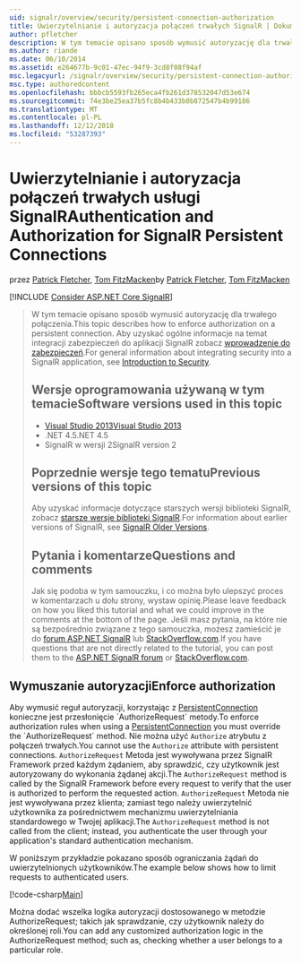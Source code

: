 ```yaml
---
uid: signalr/overview/security/persistent-connection-authorization
title: Uwierzytelnianie i autoryzacja połączeń trwałych SignalR | Dokumentacja firmy Microsoft
author: pfletcher
description: W tym temacie opisano sposób wymusić autoryzację dla trwałego połączenia. Aby uzyskać ogólne informacje na temat integracji zabezpieczeń do aplikacji SignalR...
ms.author: riande
ms.date: 06/10/2014
ms.assetid: e264677b-9c01-47ec-94f9-3cd8f08f94af
msc.legacyurl: /signalr/overview/security/persistent-connection-authorization
msc.type: authoredcontent
ms.openlocfilehash: bbbcb5593fb265eca4fb261d378532047d53e674
ms.sourcegitcommit: 74e3be25ea37b5fc8b4b433b0b872547b4b99186
ms.translationtype: MT
ms.contentlocale: pl-PL
ms.lasthandoff: 12/12/2018
ms.locfileid: "53287393"
---
```

<a name="authentication-and-authorization-for-signalr-persistent-connections"></a><span data-ttu-id="0151c-104">Uwierzytelnianie i autoryzacja połączeń trwałych usługi SignalR</span><span class="sxs-lookup"><span data-stu-id="0151c-104">Authentication and Authorization for SignalR Persistent Connections</span></span>
====================
<span data-ttu-id="0151c-105">przez [Patrick Fletcher](https://github.com/pfletcher), [Tom FitzMacken](https://github.com/tfitzmac)</span><span class="sxs-lookup"><span data-stu-id="0151c-105">by [Patrick Fletcher](https://github.com/pfletcher), [Tom FitzMacken](https://github.com/tfitzmac)</span></span>

[!INCLUDE [Consider ASP.NET Core SignalR](~/includes/signalr/signalr-version-disambiguation.md)]

> <span data-ttu-id="0151c-106">W tym temacie opisano sposób wymusić autoryzację dla trwałego połączenia.</span><span class="sxs-lookup"><span data-stu-id="0151c-106">This topic describes how to enforce authorization on a persistent connection.</span></span> <span data-ttu-id="0151c-107">Aby uzyskać ogólne informacje na temat integracji zabezpieczeń do aplikacji SignalR zobacz [wprowadzenie do zabezpieczeń](introduction-to-security.md).</span><span class="sxs-lookup"><span data-stu-id="0151c-107">For general information about integrating security into a SignalR application, see [Introduction to Security](introduction-to-security.md).</span></span>
>
> ## <a name="software-versions-used-in-this-topic"></a><span data-ttu-id="0151c-108">Wersje oprogramowania używaną w tym temacie</span><span class="sxs-lookup"><span data-stu-id="0151c-108">Software versions used in this topic</span></span>
>
>
> - [<span data-ttu-id="0151c-109">Visual Studio 2013</span><span class="sxs-lookup"><span data-stu-id="0151c-109">Visual Studio 2013</span></span>](https://my.visualstudio.com/Downloads?q=visual%20studio%202013)
> - <span data-ttu-id="0151c-110">.NET 4.5</span><span class="sxs-lookup"><span data-stu-id="0151c-110">.NET 4.5</span></span>
> - <span data-ttu-id="0151c-111">SignalR w wersji 2</span><span class="sxs-lookup"><span data-stu-id="0151c-111">SignalR version 2</span></span>
>
>
>
> ## <a name="previous-versions-of-this-topic"></a><span data-ttu-id="0151c-112">Poprzednie wersje tego tematu</span><span class="sxs-lookup"><span data-stu-id="0151c-112">Previous versions of this topic</span></span>
>
> <span data-ttu-id="0151c-113">Aby uzyskać informacje dotyczące starszych wersji biblioteki SignalR, zobacz [starsze wersje biblioteki SignalR](../older-versions/index.md).</span><span class="sxs-lookup"><span data-stu-id="0151c-113">For information about earlier versions of SignalR, see [SignalR Older Versions](../older-versions/index.md).</span></span>
>
> ## <a name="questions-and-comments"></a><span data-ttu-id="0151c-114">Pytania i komentarze</span><span class="sxs-lookup"><span data-stu-id="0151c-114">Questions and comments</span></span>
>
> <span data-ttu-id="0151c-115">Jak się podoba w tym samouczku, i co można było ulepszyć proces w komentarzach u dołu strony, wystaw opinię.</span><span class="sxs-lookup"><span data-stu-id="0151c-115">Please leave feedback on how you liked this tutorial and what we could improve in the comments at the bottom of the page.</span></span> <span data-ttu-id="0151c-116">Jeśli masz pytania, na które nie są bezpośrednio związane z tego samouczka, możesz zamieścić je do [forum ASP.NET SignalR](https://forums.asp.net/1254.aspx/1?ASP+NET+SignalR) lub [StackOverflow.com](http://stackoverflow.com/).</span><span class="sxs-lookup"><span data-stu-id="0151c-116">If you have questions that are not directly related to the tutorial, you can post them to the [ASP.NET SignalR forum](https://forums.asp.net/1254.aspx/1?ASP+NET+SignalR) or [StackOverflow.com](http://stackoverflow.com/).</span></span>


## <a name="enforce-authorization"></a><span data-ttu-id="0151c-117">Wymuszanie autoryzacji</span><span class="sxs-lookup"><span data-stu-id="0151c-117">Enforce authorization</span></span>

<span data-ttu-id="0151c-118">Aby wymusić reguł autoryzacji, korzystając z [PersistentConnection](https://msdn.microsoft.com/library/microsoft.aspnet.signalr.persistentconnection(v=vs.111).aspx) konieczne jest przesłonięcie `AuthorizeRequest` metody.</span><span class="sxs-lookup"><span data-stu-id="0151c-118">To enforce authorization rules when using a [PersistentConnection](https://msdn.microsoft.com/library/microsoft.aspnet.signalr.persistentconnection(v=vs.111).aspx) you must override the `AuthorizeRequest` method.</span></span> <span data-ttu-id="0151c-119">Nie można użyć `Authorize` atrybutu z połączeń trwałych.</span><span class="sxs-lookup"><span data-stu-id="0151c-119">You cannot use the `Authorize` attribute with persistent connections.</span></span> <span data-ttu-id="0151c-120">`AuthorizeRequest` Metoda jest wywoływana przez SignalR Framework przed każdym żądaniem, aby sprawdzić, czy użytkownik jest autoryzowany do wykonania żądanej akcji.</span><span class="sxs-lookup"><span data-stu-id="0151c-120">The `AuthorizeRequest` method is called by the SignalR Framework before every request to verify that the user is authorized to perform the requested action.</span></span> <span data-ttu-id="0151c-121">`AuthorizeRequest` Metoda nie jest wywoływana przez klienta; zamiast tego należy uwierzytelnić użytkownika za pośrednictwem mechanizmu uwierzytelniania standardowego w Twojej aplikacji.</span><span class="sxs-lookup"><span data-stu-id="0151c-121">The `AuthorizeRequest` method is not called from the client; instead, you authenticate the user through your application's standard authentication mechanism.</span></span>

<span data-ttu-id="0151c-122">W poniższym przykładzie pokazano sposób ograniczania żądań do uwierzytelnionych użytkowników.</span><span class="sxs-lookup"><span data-stu-id="0151c-122">The example below shows how to limit requests to authenticated users.</span></span>

[!code-csharp[Main](persistent-connection-authorization/samples/sample1.cs)]

<span data-ttu-id="0151c-123">Można dodać wszelka logika autoryzacji dostosowanego w metodzie AuthorizeRequest; takich jak sprawdzanie, czy użytkownik należy do określonej roli.</span><span class="sxs-lookup"><span data-stu-id="0151c-123">You can add any customized authorization logic in the AuthorizeRequest method; such as, checking whether a user belongs to a particular role.</span></span>
